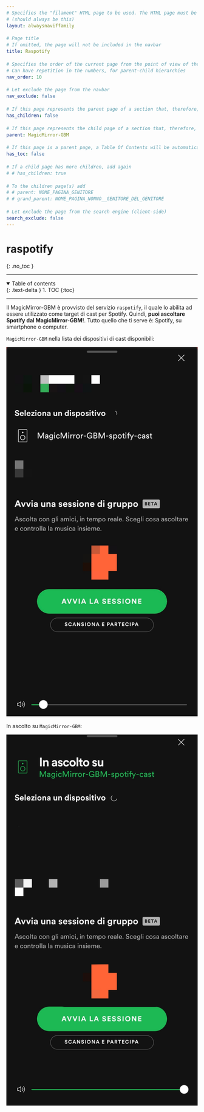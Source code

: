 ```yaml
---
# Specifies the "filament" HTML page to be used. The HTML page must be located in the "_layouts" folder.
# (should always be this)
layout: alwaysnaviffamily

# Page title
# If omitted, the page will not be included in the navbar
title: Raspotify

# Specifies the order of the current page from the point of view of the navbar
# Can have repetition in the numbers, for parent-child hierarchies
nav_order: 10

# Let exclude the page from the navbar
nav_exclude: false

# If this page represents the parent page of a section that, therefore, has children, specify it in the following way
has_children: false

# If this page represents the child page of a section that, therefore, has ONE parent page, specify it in the following way
parent: MagicMirror-GBM

# If this page is a parent page, a Table Of Contents will be automatically generated containing all related child pages. Use the option below to disable this functionality.
has_toc: false

# If a child page has more children, add again
# # has_children: true

# To the children page(s) add
# # parent: NOME_PAGINA_GENITORE
# # grand_parent: NOME_PAGINA_NONNO__GENITORE_DEL_GENITORE

# Let exclude the page from the search engine (client-side)
search_exclude: false
---
```


# raspotify
{: .no_toc }

---

<!-- Table of contents -->
<details open markdown="block">
  <summary>
    Table of contents
  </summary>
  {: .text-delta }
1. TOC
{:toc}
</details>

---

Il MagicMirror-GBM è provvisto del servizio `raspotify`, il quale lo abilita ad essere utilizzato come target di cast per Spotify.
Quindi, __puoi ascoltare Spotify dal MagicMirror-GBM!__.
Tutto quello che ti serve è: Spotify, su smartphone o computer.

`MagicMirror-GBM` nella lista dei dispositivi di cast disponibili:

[![MagicMirror-GBM-available-for-cast.jpg](../assets/raspotify/MagicMirror-GBM-available-for-cast.jpg)](../assets/raspotify/MagicMirror-GBM-available-for-cast.jpg)

In ascolto su `MagicMirror-GBM`:

[![playing_on_MagicMirror-GBM.jpg](../assets/raspotify/playing_on_MagicMirror-GBM.jpg)](../assets/raspotify/playing_on_MagicMirror-GBM.jpg)

